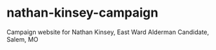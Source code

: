 # nathan-kinsey-campaign
Campaign website for Nathan Kinsey, East Ward Alderman Candidate, Salem, MO
